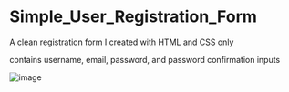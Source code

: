# Simple_User_Registration_Form
A clean registration form I created with HTML and CSS only

contains username, email, password, and password confirmation inputs

![image](https://user-images.githubusercontent.com/84844806/232122875-83342b64-317b-4624-9dac-d64c96803243.png)
